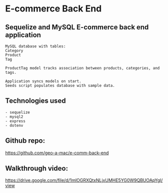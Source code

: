 # E-commerce Back End

## Sequelize and MySQL E-commerce back end application
    MySQL database with tables:
    Category
    Product
    Tag
    
    ProductTag model tracks association between products, categories, and tags.

    Application syncs models on start.
    Seeds script populates database with sample data.

## Technologies used
    - sequelize
    - mysql2
    - express
    - dotenv

## Github repo:
https://github.com/geo-a-mac/e-comm-back-end

## Walkthrough video: 
https://drive.google.com/file/d/1mlOGRXQtxNLjxUMHE5YG0W9QBUOApYgl/view